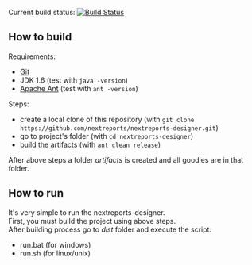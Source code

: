 <!-- I cannot use jdk 1.6 in buildhive
Current build status: [![Build Status](https://buildhive.cloudbees.com/job/nextreports/job/nextreports-designer/badge/icon)](https://buildhive.cloudbees.com/job/nextreports/job/nextreports-designer/)
-->
Current build status: [![Build Status](https://travis-ci.org/nextreports/nextreports-designer.png?branch=master)](https://travis-ci.org/nextreports/nextreports-designer)

How to build
-------------------
Requirements: 
- [Git](http://git-scm.com/) 
- JDK 1.6 (test with `java -version`)
- [Apache Ant](http://ant.apache.org/) (test with `ant -version`)

Steps:
- create a local clone of this repository (with `git clone https://github.com/nextreports/nextreports-designer.git`)
- go to project's folder (with `cd nextreports-designer`) 
- build the artifacts (with `ant clean release`)

After above steps a folder _artifacts_ is created and all goodies are in that folder.

How to run
-------------------
It's very simple to run the nextreports-designer.   
First, you must build the project using above steps.   
After building process go to _dist_ folder and execute the script:
- run.bat (for windows)
- run.sh (for linux/unix)
 

